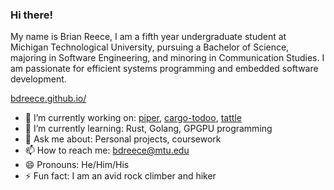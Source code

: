 ### Hi there!

 My name is Brian Reece, I am a fifth year undergraduate student at Michigan 
 Technological University, pursuing a Bachelor of Science, majoring in Software 
 Engineering, and minoring in Communication Studies. I am passionate for efficient
 systems programming and embedded software development.
 
 [bdreece.github.io/](https://bdreece.github.io/)

* 🔭 I’m currently working on: [piper](https://github.com/bdreece/piper), [cargo-todoo](https://github.com/bdreece/cargo-todoo), [tattle](https://github.com/bdreece/tattle)
* 🌱 I’m currently learning: Rust, Golang, GPGPU programming
* 💬 Ask me about: Personal projects, coursework
* 📫 How to reach me: bdreece@mtu.edu
* 😄 Pronouns: He/Him/His
* ⚡ Fun fact: I am an avid rock climber and hiker
